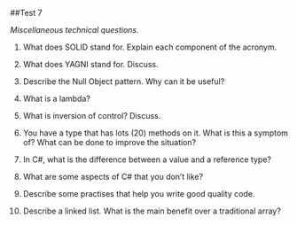 ##Test 7

*Miscellaneous technical questions.*

1. What does SOLID stand for. Explain each component of the acronym.

2. What does YAGNI stand for. Discuss.

3. Describe the Null Object pattern. Why can it be useful?

4. What is a lambda?

5. What is inversion of control? Discuss.

6. You have a type that has lots (20) methods on it. What is this a symptom of? What can be done to improve the situation?

7. In C#, what is the difference between a value and a reference type?

8. What are some aspects of C# that you don’t like?

9. Describe some practises that help you write good quality code.

10. Describe a linked list. What is the main benefit over a traditional array?
